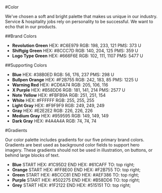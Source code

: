 #Color

We've chosen a soft and bright palette that makes us unique in our industry. Service & hospitality jobs rely on personality to be successful. We want to echo that in our products.

##Brand Colors
<section>
<article>
<ul>
	<li class="block">
		<div class="colors-preview colors--neon-green"></div>
		<div class="colors-name"><strong>Revolution Green</strong>
			<span>HEX: #C6E979</span>
			<span>RGB: 198, 233, 121</span>
			<span>PMS: 373 U</span>
		</div>
	</li>
	<li class="block">
		<div class="colors-preview colors--green"></div>
		<div class="colors-name"><strong>Shiftgig Green</strong>
			<span>HEX: #8CCC7D</span>
			<span>RGB: 140, 204, 125</span>
			<span>PMS: 359 U</span>
		</div>
	</li>
	<li class="block">
		<div class="colors-preview colors--grey-green"></div>
		<div class="colors-name"><strong>Logo Type Green</strong>
			<span>HEX: #666F6E</span>
			<span>RGB: 102, 111, 1107</span>
			<span>PMS: 5477 U</span>
		</div>
	</li>
</ul>
</article>
</section>
##Supporting Colors
<section>
<article>
<ul>
	<li class="block">
		<div class="colors-preview colors--blue"></div>
		<div class="colors-name"><strong>Blue</strong>
			<span>HEX: #38B0ED</span>
			<span>RGB: 56, 176, 237</span>
			<span>PMS: 298 U</span>
		</div>
	</li>
	<li class="block">
		<div class="colors-preview colors--orange"></div>
		<div class="colors-name"><strong>Bullpen Orange</strong>
			<span>HEX: #F2B755</span>
			<span>RGB: 242, 183, 85</span>
			<span>PMS: 1225 U</span>
		</div>
	</li>
	<li class="block">
		<div class="colors-preview colors--red"></div>
		<div class="colors-name"><strong>Warning Red</strong>
			<span>HEX: #CD6A74</span>
			<span>RGB: 205, 106, 116</span>
		</div>
	</li>
	<li class="block">
		<div class="colors-preview colors--purple"></div>
		<div class="colors-name"><strong>X Purple</strong>
			<span>HEX: #B58DD6</span>
			<span>RGB: 181, 141, 214</span>
			<span>PMS: 2577 U</span>
		</div>
	</li>
	<li class="block">
		<div class="colors-preview colors--yellow"></div>
		<div class="colors-name"><strong>Note Yellow</strong>
			<span>HEX: #FBFB9A</span>
			<span>RGB: 251, 251, 154</span>
		</div>
	</li>
	<li class="block">
		<div class="colors-preview colors--white"></div>
		<div class="colors-name"><strong>White</strong>
			<span>HEX: #FFFFFF</span>
			<span>RGB: 255, 255, 255</span>
		</div>
	</li>
	<li class="block">
		<div class="colors-preview colors--light-gray"></div>
		<div class="colors-name"><strong>Light Gray</strong>
			<span>HEX: #F9F9F9</span>
			<span>RGB: 249, 249, 249</span>
		</div>
	</li>
	<li class="block">
		<div class="colors-preview colors--gray"></div>
		<div class="colors-name"><strong>Gray</strong>
			<span>HEX: #E2E2E2</span>
			<span>RGB: 226, 226, 226</span>
		</div>
	</li>
	<li class="block">
		<div class="colors-preview colors--medium-gray"></div>
		<div class="colors-name"><strong>Medium Gray</strong>
			<span>HEX: #959595</span>
			<span>RGB: 149, 149, 149</span>
		</div>
	</li>
	<li class="block">
		<div class="colors-preview colors--dark-gray"></div>
		<div class="colors-name"><strong>Dark Gray</strong>
			<span>HEX: #4A4A4A</span>
			<span>RGB: 74, 74, 74</span>
		</div>
	</li>
</ul>
</article>
</section>
#Gradients

Our color palette includes gradients for our five primary brand colors. Gradients are best used as background color fields to support hero imagery. These gradients should not be used in illustration, on buttons, or behind large blocks of text.
<section>
<article>
<ul>
	<li class="block">
	  <div class="colors-preview gradient--blue"></div>
		<div class="colors-name"><strong>Blue</strong>
			<span>START HEX: #1C95D2</span>
			<span>END HEX: #61CAFF</span>
			<span>TO: top right;</span>
		</div>
	</li>
	<li class="block">
	  <div class="colors-preview gradient--orange"></div>
		<div class="colors-name"><strong>Orange</strong>
			<span>START HEX: #FF8E00</span>
			<span>END HEX: #F2B755</span>
			<span>TO: top right;</span>
		</div>
	</li>
	<li class="block">
	  <div class="colors-preview gradient--green"></div>
		<div class="colors-name"><strong>Green</strong>
			<span>START HEX: #8CCC81</span>
			<span>END HEX: #AEF386</span>
			<span>TO: top right;</span>
		</div>
	</li>
	<li class="block">
	  <div class="colors-preview gradient--purple"></div>
		<div class="colors-name"><strong>Purple</strong>
			<span>START HEX: #502275</span>
			<span>END HEX: #B58DD6</span>
			<span>TO: top right;</span>
		</div>
	</li>
	<li class="block">
	  <div class="colors-preview gradient--grey"></div>
		<div class="colors-name"><strong>Grey</strong>
			<span>START HEX: #1F2122</span>
			<span>END HEX: #515151</span>
			<span>TO: top right;</span>
		</div>
	</li>
</ul>
</article>
</section>

